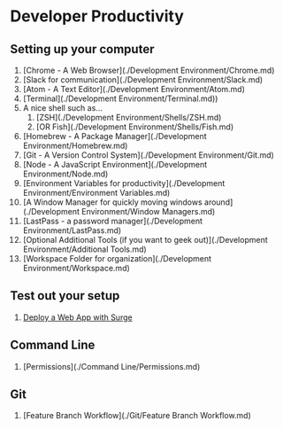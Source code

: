 # Developer Productivity

## Setting up your computer

1. [Chrome - A Web Browser](./Development Environment/Chrome.md)
1. [Slack for communication](./Development Environment/Slack.md)
1. [Atom - A Text Editor](./Development Environment/Atom.md)
1. [Terminal](./Development Environment/Terminal.md))
1. A nice shell such as...
   1. [ZSH](./Development Environment/Shells/ZSH.md)
   1. [OR Fish](./Development Environment/Shells/Fish.md)
1. [Homebrew - A Package Manager](./Development Environment/Homebrew.md)
1. [Git - A Version Control System](./Development Environment/Git.md)
1. [Node - A JavaScript Environment](./Development Environment/Node.md)
1. [Environment Variables for productivity](./Development Environment/Environment Variables.md)
1. [A Window Manager for quickly moving windows around](./Development Environment/Window Managers.md)
1. [LastPass - a password manager](./Development Environment/LastPass.md)
1. [Optional Additional Tools (if you want to geek out)](./Development Environment/Additional Tools.md)
1. [Workspace Folder for organization](./Development Environment/Workspace.md)

## Test out your setup

1. [Deploy a Web App with Surge](./Deployment/Surge.md)

## Command Line

1. [Permissions](./Command Line/Permissions.md)

## Git

1. [Feature Branch Workflow](./Git/Feature Branch Workflow.md)
